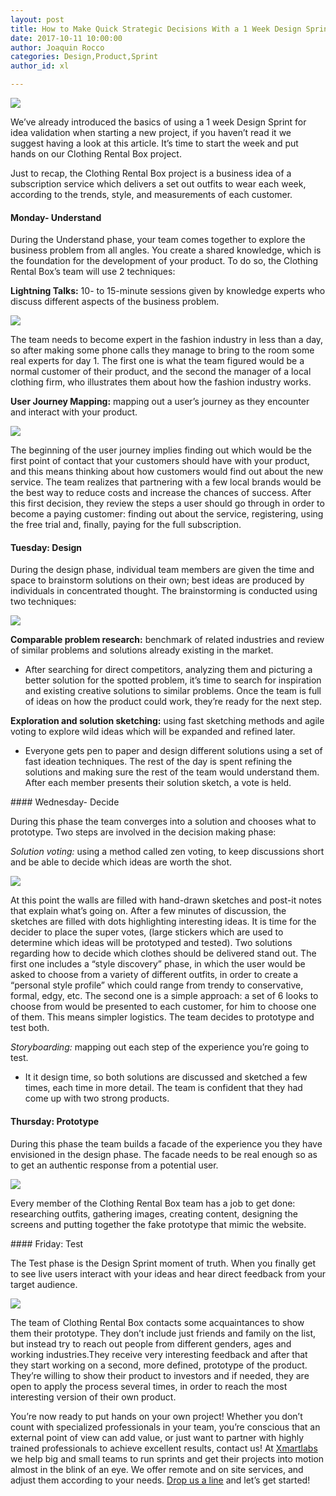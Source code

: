 ```yaml
---
layout: post
title: How to Make Quick Strategic Decisions With a 1 Week Design Sprint. Part 2
date: 2017-10-11 10:00:00
author: Joaquin Rocco
categories: Design,Product,Sprint
author_id: xl

---
```


<img src="/images/sprint2/cover.jpg"/>

We’ve already introduced the basics of using a 1 week Design Sprint for idea validation when starting a new project, if you haven’t read it we suggest having a look at this article. It’s time to start the week and put hands on our Clothing Rental Box project.

Just to recap, the Clothing Rental Box project is a business idea of a subscription service which delivers a set out outfits to wear each week, according to the trends, style, and measurements of each customer.

#### Monday- Understand

During the Understand phase, your team comes together to explore the business problem from all angles. You create a shared knowledge, which is the foundation for the development of your product. To do so, the Clothing Rental Box’s team will use 2 techniques:

**Lightning Talks:** 10- to 15-minute sessions given by knowledge experts who discuss different aspects of the business problem.

<img src="/images/sprint2/a.jpg"/>

The team needs to become expert in the fashion industry in less than a day, so after making some phone calls they manage to bring to the room some real experts for day 1. The first one is what the team figured would be a normal customer of their product, and the second the manager of a local clothing firm, who illustrates them about how the fashion industry works.


**User Journey Mapping:** mapping out a user’s journey as they encounter and interact with your product.

<img src="/images/sprint2/b.jpg"/>

The beginning of the user journey implies finding out which would be the first point of contact that your customers should have with your product, and this means thinking about how customers would find out about the new service. The team realizes that partnering with a few local brands would be the best way to reduce costs and increase the chances of success. After this first decision, they review the steps a user should go through in order to become a paying customer: finding out about the service, registering, using the free trial and, finally, paying for the full subscription.

#### Tuesday: Design

During the design phase, individual team members are given the time and space to brainstorm solutions on their own; best ideas are produced by individuals in concentrated thought. The brainstorming is conducted using two techniques:

<img src="/images/sprint2/c.jpg"/>

**Comparable problem research:** benchmark of related industries and review of similar problems and solutions already existing in the market.

* After searching for direct competitors, analyzing them and picturing a better solution for the spotted problem, it’s time to search for inspiration and existing creative solutions to similar problems. Once the team is full of ideas on how the product could work, they’re ready for the next step.

**Exploration and solution sketching:** using fast sketching methods and agile voting to explore wild ideas which will be expanded and refined later.

* Everyone gets pen to paper and design different solutions using a set of fast ideation techniques. The rest of the day is spent refining the solutions and making sure the rest of the team would understand them. After each member presents their solution sketch, a vote is held.

#### Wednesday- Decide

During this phase the team converges into a solution and chooses what to prototype. Two steps are involved in the decision making phase:

*Solution voting:* using a method called zen voting, to keep discussions short and be able to decide which ideas are worth the shot.

<img src="/images/sprint2/d.jpg"/>

At this point the walls are filled with hand-drawn sketches and post-it notes that explain what’s going on. After a few minutes of discussion, the sketches are filled with dots highlighting interesting ideas. It is time for the decider to place the super votes, (large stickers which are used to determine which ideas will be prototyped and tested). Two solutions regarding how to decide which clothes should be delivered stand out. The first one includes a “style discovery” phase, in which the user would be asked to choose from a variety of different outfits, in order to create a “personal style profile” which could range from trendy to conservative, formal, edgy, etc. The second one is a simple approach: a set of 6 looks to choose from would be presented to each customer, for him to choose one of them. This means simpler logistics. The team decides to prototype and test both.

*Storyboarding:* mapping out each step of the experience you’re going to test.

* It it design time, so both solutions are discussed and sketched a few times, each time in more detail. The team is confident that they had come up with two strong products.

#### Thursday: Prototype

During this phase the team builds a facade of the experience you they have envisioned in the design phase. The facade needs to be real enough so as to get an authentic response from a potential user.

<img src="/images/sprint2/e.jpg"/>

Every member of the Clothing Rental Box team has a job to get done: researching outfits, gathering images, creating content, designing the screens and putting together the fake prototype that mimic the website.

#### Friday: Test

The Test phase is the Design Sprint moment of truth. When you finally get to see live users interact with your ideas and hear direct feedback from your target audience.

<img src="/images/sprint2/f.jpg"/>

The team of Clothing Rental Box contacts some acquaintances to show them their prototype. They don’t include just friends and family on the list, but instead try to reach out people from different genders, ages and working industries.They receive very interesting feedback and after that they start working on a second, more defined, prototype of the product. They’re willing to show their product to investors and if needed, they are open to apply the process several times, in order to reach the most interesting version of their own product.

You’re now ready to put hands on your own project! Whether you don’t count with specialized professionals in your team, you’re conscious that an external point of view can add value, or just want to partner with highly trained professionals to achieve excellent results, contact us! At [Xmartlabs](https://xmartlabs.com) we help big and small teams to run sprints and get their projects into motion almost in the blink of an eye. We offer remote and on site services, and adjust them according to your needs. [Drop us a line](https://xmartlabs.com/contact) and let’s get started!
